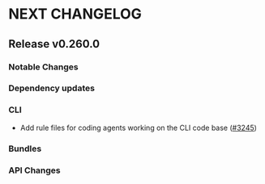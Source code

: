 # NEXT CHANGELOG

## Release v0.260.0

### Notable Changes

### Dependency updates

### CLI
* Add rule files for coding agents working on the CLI code base ([#3245](https://github.com/databricks/cli/pull/3245))

### Bundles

### API Changes
